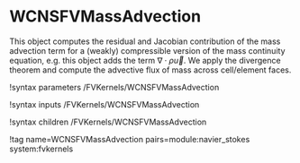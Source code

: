 # WCNSFVMassAdvection

This object computes the residual and Jacobian contribution of the mass
advection term for a (weakly) compressible version of the mass continuity
equation, e.g. this object adds the term $\nabla\cdot \rho \vec u$. We apply the
divergence theorem and compute the advective flux of mass across cell/element
faces.

!syntax parameters /FVKernels/WCNSFVMassAdvection

!syntax inputs /FVKernels/WCNSFVMassAdvection

!syntax children /FVKernels/WCNSFVMassAdvection

!tag name=WCNSFVMassAdvection pairs=module:navier_stokes system:fvkernels
